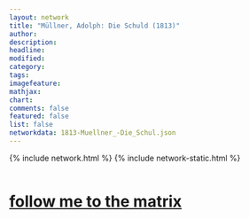 ```yaml
---
layout: network
title: "Müllner, Adolph: Die Schuld (1813)"
author:
description:
headline:
modified:
category:
tags: 
imagefeature: 
mathjax: 
chart: 
comments: false
featured: false
list: false
networkdata: 1813-Muellner_-Die_Schul.json
---
```

{% include network.html %}
{% include network-static.html %}
<div class="row">
  <div class="small-5 small-centered columns"><a href="/matrix360"><h1>follow me to the matrix</h1></a>
</div>
</div>
